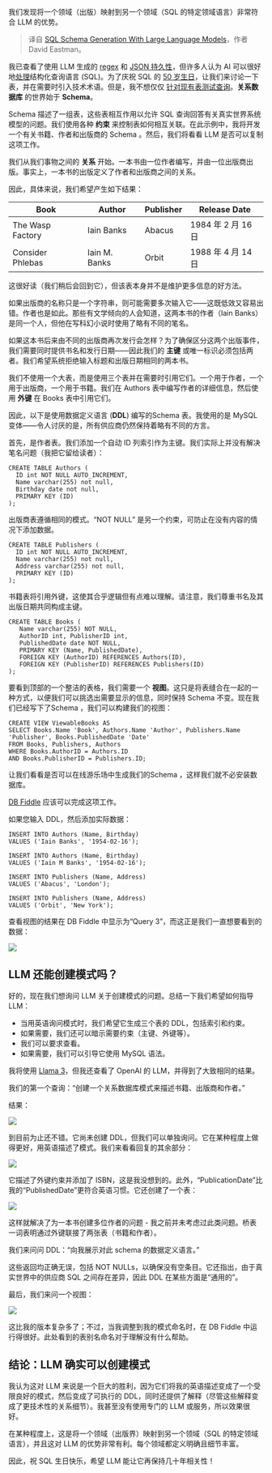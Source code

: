 
<!--
title: 使用大语言模型生成SQL Schema
cover: https://cdn.thenewstack.io/media/2024/05/834e66d0-getty-images-4aw2worpv5o-unsplash-1.jpg
-->

我们发现将一个领域（出版）映射到另一个领域（SQL 的特定领域语言）非常符合 LLM 的优势。

> 译自 [SQL Schema Generation With Large Language Models](https://thenewstack.io/sql-schema-generation-with-large-language-models/)，作者 David Eastman。

我已查看了使用 LLM 生成的 [regex](https://thenewstack.io/using-ai-to-help-developers-work-with-regular-expressions/) 和 [JSON 持久性](https://thenewstack.io/coding-test-for-llama-3-implementing-json-persistence/)，但许多人认为 AI 可以很好地[处理](https://thenewstack.io/the-future-of-sql-conversational-hands-on-problem-solving/)结构化查询语言 (SQL)。为了庆祝 SQL 的 [50 岁生日](https://www.dataversity.net/sql-at-50-a-lesson-in-how-to-stay-relevant-around-data/)，让我们来讨论一下表，并在需要时引入技术术语。但是，我不想仅仅 [针对现有表测试查询](https://thenewstack.io/how-to-write-sql-queries/)。**关系数据库** 的世界始于 **Schema**。

Schema 描述了一组表，这些表相互作用以允许 SQL 查询回答有关真实世界系统模型的问题。我们使用各种 **约束** 来控制表如何相互关联。在此示例中，我将开发一个有关书籍、作者和出版商的 Schema 。然后，我们将看看 LLM 是否可以复制这项工作。

我们从我们事物之间的 **关系** 开始。一本书由一位作者编写，并由一位出版商出版。事实上，一本书的出版定义了作者和出版商之间的关系。

因此，具体来说，我们希望产生如下结果：

| Book | Author | Publisher | Release Date |
|---|---|---|---|
| The Wasp Factory | Iain Banks | Abacus | 1984 年 2 月 16 日 |
| Consider Phlebas | Iain M. Banks | Orbit | 1988 年 4 月 14 日 |

这很好读（我们稍后会回到它），但该表本身并不是维护更多信息的好方法。

如果出版商的名称只是一个字符串，则可能需要多次输入它——这既低效又容易出错。作者也是如此。那些有文学倾向的人会知道，这两本书的作者（Iain Banks）是同一个人，但他在写科幻小说时使用了略有不同的笔名。

如果这本书后来由不同的出版商再次发行会怎样？为了确保区分这两个出版事件，我们需要同时提供书名和发行日期——因此我们的 **主键** 或唯一标识必须包括两者。我们希望系统拒绝输入标题和出版日期相同的两本书。

我们不使用一个大表，而是使用三个表并在需要时引用它们。一个用于作者，一个用于出版商，一个用于书籍。我们在 Authors 表中编写作者的详细信息，然后使用 **外键** 在 Books 表中引用它们。

因此，以下是使用数据定义语言 (**DDL**) 编写的Schema 表。我使用的是 MySQL 变体——令人讨厌的是，所有供应商仍然保持着略有不同的方言。

首先，是作者表。我们添加一个自动 ID 列索引作为主键。我们实际上并没有解决笔名问题（我把它留给读者）：

```
CREATE TABLE Authors ( 
  ID int NOT NULL AUTO_INCREMENT, 
  Name varchar(255) not null, 
  Birthday date not null, 
  PRIMARY KEY (ID) 
);
```

出版商表遵循相同的模式。“NOT NULL” 是另一个约束，可防止在没有内容的情况下添加数据。

```
CREATE TABLE Publishers ( 
  ID int NOT NULL AUTO_INCREMENT, 
  Name varchar(255) not null, 
  Address varchar(255) not null, 
  PRIMARY KEY (ID) 
);
```

书籍表将引用外键，这使其合乎逻辑但有点难以理解。请注意，我们尊重书名及其出版日期共同构成主键。

```
CREATE TABLE Books ( 
   Name varchar(255) NOT NULL, 
   AuthorID int, PublisherID int, 
   PublishedDate date NOT NULL, 
   PRIMARY KEY (Name, PublishedDate), 
   FOREIGN KEY (AuthorID) REFERENCES Authors(ID), 
   FOREIGN KEY (PublisherID) REFERENCES Publishers(ID) 
);
```

要看到顶部的一个整洁的表格，我们需要一个 **视图**。这只是将表缝合在一起的一种方式，以便我们可以挑选出需要显示的信息，同时保持 Schema 不变。现在我们已经写下了Schema ，我们可以构建我们的视图：

```
CREATE VIEW ViewableBooks AS 
SELECT Books.Name 'Book', Authors.Name 'Author', Publishers.Name 'Publisher', Books.PublishedDate 'Date' 
FROM Books, Publishers, Authors 
WHERE Books.AuthorID = Authors.ID 
AND Books.PublisherID = Publishers.ID;
```

让我们看看是否可以在线游乐场中生成我们的Schema ，这样我们就不必安装数据库。

[DB Fiddle](https://www.db-fiddle.com/f/6Fj2vw8bFhzVADG4UFUjD6/0) 应该可以完成这项工作。

如果您输入 DDL，然后添加实际数据：

```
INSERT INTO Authors (Name, Birthday) 
VALUES ('Iain Banks', '1954-02-16'); 
 
INSERT INTO Authors (Name, Birthday) 
VALUES ('Iain M Banks', '1954-02-16'); 
 
INSERT INTO Publishers (Name, Address) 
VALUES ('Abacus', 'London'); 
 
INSERT INTO Publishers (Name, Address) 
VALUES ('Orbit', 'New York');
```

查看视图的结果在 DB Fiddle 中显示为“Query 3”，而这正是我们一直想要看到的数据：

![](https://cdn.thenewstack.io/media/2024/05/a7c3215e-untitled-1024x561.png)

## LLM 还能创建模式吗？

好的，现在我们想询问 LLM 关于创建模式的问题。总结一下我们希望如何指导 LLM：

- 当用英语询问模式时，我们希望它生成三个表的 DDL，包括索引和约束。
- 如果需要，我们还可以暗示需要约束（主键、外键等）。
- 我们可以要求查看。
- 如果需要，我们可以引导它使用 MySQL 语法。

我将使用 [Llama 3](https://thenewstack.io/coding-test-for-llama-3-implementing-json-persistence/)，但我还查看了 OpenAI 的 LLM，并得到了大致相同的结果。

我们的第一个查询：“创建一个关系数据库模式来描述书籍、出版商和作者。”

结果：

![](https://cdn.thenewstack.io/media/2024/05/867f6d3d-untitled-1-1024x700.png)

到目前为止还不错。它尚未创建 DDL，但我们可以单独询问。它在某种程度上做得更好，用英语描述了模式。我们来看看回复的其余部分：

![](https://cdn.thenewstack.io/media/2024/05/a8e44020-untitled-2-1024x569.png)

它描述了外键约束并添加了 ISBN，这是我没想到的。此外，“PublicationDate”比我的“PublishedDate”更符合英语习惯。它还创建了一个表：

![](https://cdn.thenewstack.io/media/2024/05/0b846dc4-untitled-3-1024x327.png)

这样就解决了为一本书创建多位作者的问题 - 我之前并未考虑过此类问题。桥表一词表明通过外键联接了两张表（书籍和作者）。

我们来问问 DDL：“向我展示对此 schema 的数据定义语言。”

这些返回均正确无误，包括 NOT NULLs，以确保没有空条目。它还指出，由于真实世界中的供应商 SQL 之间存在差异，因此 DDL 在某些方面是“通用的”。

最后，我们来问一个视图：

![](https://cdn.thenewstack.io/media/2024/05/289c0c84-untitled-4-1024x677.png)

这比我的版本复杂多了；不过，当我调整到我的模式命名时，在 DB Fiddle 中运行得很好。此处看到的表别名命名对于理解没有什么帮助。

## 结论：LLM 确实可以创建模式

我认为这对 LLM 来说是一个巨大的胜利，因为它们将我的英语描述变成了一个受限良好的模式，然后变成了可执行的 DDL，同时还提供了解释（尽管这些解释变成了更技术性的关系细节）。我甚至没有使用专门的 LLM 或服务，所以效果很好。

在某种程度上，这是将一个领域（出版界）映射到另一个领域（SQL 的特定领域语言），并且这对 LLM 的优势非常有利。每个领域都定义明确且细节丰富。

因此，祝 SQL 生日快乐，希望 LLM 能让它再保持几十年相关性！
